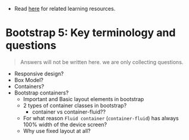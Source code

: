- Read [here](./README.md) for related learning resources.

# Bootstrap 5: Key terminology and questions

> Answers will not be written here. we are only collecting questions.


- Responsive design?
- Box Model?
- Containers?
- Bootstrap containers?
    - Important and Basic layout elements in bootstrap
    - 2 types of container classes in bootstrap?
        - container vs container-fluid??
    - For what reason `Fluid container` (`container-fluid`) has always 100% width of the device screen?
    - Why use fixed layout at all?
